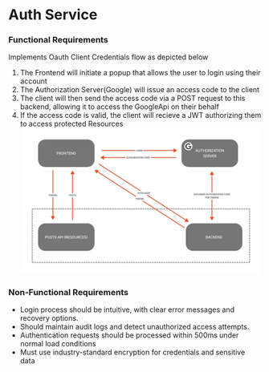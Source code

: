 # Auth Service

### Functional Requirements

Implements Oauth Client Credentials flow as depicted below

1. The Frontend will initiate a popup that allows the user to login using their account
2. The Authorization Server(Google) will issue an access code to the client
3. The client will then send the access code via a POST request to this backend, allowing it to access the GoogleApi on their behalf
4. If the access code is valid, the client will recieve a JWT authorizing them to access protected Resources
   ![alt text](OauthFlow.png)

### Non-Functional Requirements

- Login process should be intuitive, with clear error messages and recovery options.
- Should maintain audit logs and detect unauthorized access attempts.
- Authentication requests should be processed within 500ms under normal load conditions
- Must use industry-standard encryption for credentials and sensitive data
